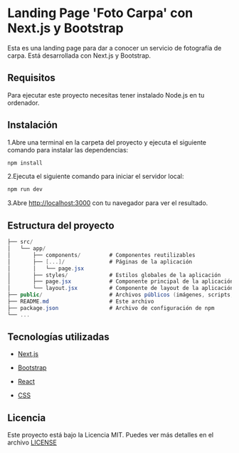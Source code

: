 # Landing Page 'Foto Carpa' con Next.js y Bootstrap

Esta es una landing page para dar a conocer un servicio de fotografía de carpa. Está desarrollada con Next.js y Bootstrap.

## Requisitos

Para ejecutar este proyecto necesitas tener instalado Node.js en tu ordenador.

## Instalación

1.Abre una terminal en la carpeta del proyecto y ejecuta el siguiente comando para instalar las dependencias:

```sh
npm install
```

2.Ejecuta el siguiente comando para iniciar el servidor local:

```sh
npm run dev
```

3.Abre [http://localhost:3000](http://localhost:3000) con tu navegador para ver el resultado.

## Estructura del proyecto

```csharp
├── src/
│   └── app/
│       ├── components/         # Componentes reutilizables
│       ├── [...]/              # Páginas de la aplicación
│       │   └── page.jsx        
│       ├── styles/             # Estilos globales de la aplicación
│       ├── page.jsx            # Componente principal de la aplicación
│       └── layout.jsx          # Componente de layout de la aplicación
├── public/                     # Archivos públicos (imágenes, scripts, etc.)
├── README.md                   # Este archivo
├── package.json                # Archivo de configuración de npm
└── ...
```

## Tecnologías utilizadas

- [Next.js](https://nextjs.org/)

- [Bootstrap](https://getbootstrap.com/)

- [React](https://reactjs.org/)

- [CSS](https://developer.mozilla.org/es/docs/Web/CSS)

## Licencia

Este proyecto está bajo la Licencia MIT. Puedes ver más detalles en el archivo [LICENSE](./LICENSE)
